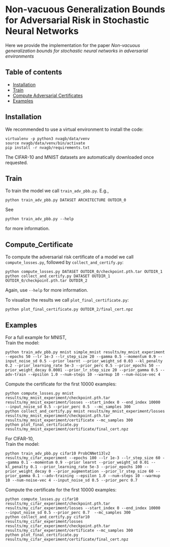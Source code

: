 # Non-vacuous Generalization Bounds for Adversarial Risk in Stochastic Neural Networks
Here we provide the implementation for the paper *Non-vacuous generalization bounds for stochastic neural networks in adversarial environments*

## Table of contents
* [Installation](#installation)
* [Train](#train)
* [Compute Adversarial Certificates](#compute_certificate)
* [Examples](#examples)

## Installation
We recommended to use a virtual environment to install the code:

    virtualenv -p python3 nvagb/data/venv 
    source nvagb/data/venv/bin/activate
    pip install -r nvagb/requirements.txt

The CIFAR-10 and MNIST datasets are automatically downloaded once requested.
    
## Train
To train the model we call ``train_adv_pbb.py``.  E.g., 

    python train_adv_pbb.py DATASET ARCHITECTURE OUTDIR_0

See 

    python train_adv_pbb.py --help

for more information.

## Compute_Certificate
To compute the adversarial risk certificate of a model we call ``compute_losses.py``, followed by ``collect_and_certify.py``:

    python compute_losses.py DATASET OUTDIR_0/checkpoint.pth.tar OUTDIR_1 
    python collect_and_certify.py DATASET OUTDIR_1 OUTDIR_0/checkpoint.pth.tar OUTDIR_2

Again, use ``--help`` for more information.

To visualize the results we call ``plot_final_certificate.py``:

    python plot_final_certificate.py OUTDIR_2/final_cert.npz 
    
 
## Examples
For a full example for MNIST, \
Train the model:

    python train_adv_pbb.py mnist simple_mnist results/my_mnist_experiment --epochs 50 --lr 1e-3 --lr_step_size 20 --gamma 0.5 --momentum 0.9 --input_noise_sd 0.5 --prior learnt --prior_weight_sd 0.03 --kl_penalty 0.2 --prior_learning_rate 5e-3 --prior_perc 0.5 --prior_epochs 50 --prior_weight_decay 0.0001 --prior_lr_step_size 20 --prior_gamma 0.5 --adv-train --epsilon 1.0 --num-steps 10 --warmup 10 --num-noise-vec 4 

Compute the certificate for the first 10000 examples:    

    python compute_losses.py mnist results/my_mnist_experiment/checkpoint.pth.tar results/my_mnist_experiment/losses --start_index 0 --end_index 10000  --input_noise_sd 0.5 --prior_perc 0.5  --mc_samples 300 
    python collect_and_certify.py mnist results/my_mnist_experiment/losses results/my_mnist_experiment/checkpoint.pth.tar results/my_mnist_experiment/certificate --mc_samples 300 
    python plot_final_certificate.py results/my_mnist_experiment/certificate/final_cert.npz 



For CIFAR-10, \
Train the model:

    python train_adv_pbb.py cifar10 ProbCNNet13lv2 results/my_cifar_experiment --epochs 100 --lr 1e-3 --lr_step_size 60 --gamma 0.1 --momentum 0.9 --prior learnt --prior_weight_sd 0.01 --kl_penalty 0.1 --prior_learning_rate 5e-3 --prior_epochs 100 --prior_weight_decay 0 --prior_augmentation --prior_lr_step_size 60 --prior_gamma 0.1 --adv-training --epsilon 1.0 --num-steps 10 --warmup 10 --num-noise-vec 4 --input_noise_sd 0.5 --prior_perc 0.7 

Compute the certificate for the first 10000 examples:    

    python compute_losses.py cifar10 results/my_cifar_experiment/checkpoint.pth.tar results/my_cifar_experiment/losses --start_index 0 --end_index 10000  --input_noise_sd 0.5 --prior_perc 0.7  --mc_samples 300 
    python collect_and_certify.py cifar10 results/my_cifar_experiment/losses results/my_cifar_experiment/checkpoint.pth.tar results/my_cifar_experiment/certificate --mc_samples 300 
    python plot_final_certificate.py results/my_cifar_experiment/certificate/final_cert.npz 

